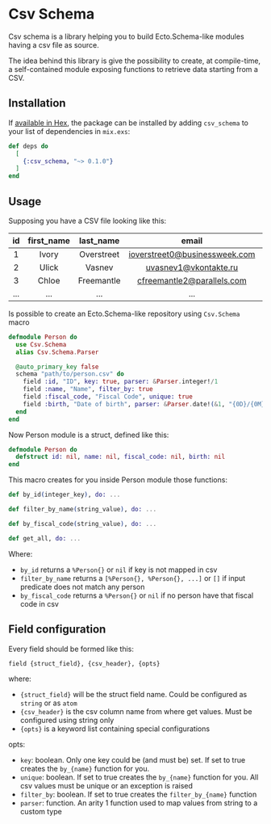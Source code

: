 # Csv Schema

Csv schema is a library helping you to build Ecto.Schema-like modules having a csv file as source.

The idea behind this library is give the possibility to create, at compile-time, a self-contained module exposing functions to retrieve data starting from a CSV.

## Installation

If [available in Hex](https://hex.pm/docs/publish), the package can be installed
by adding `csv_schema` to your list of dependencies in `mix.exs`:

```elixir
def deps do
  [
    {:csv_schema, "~> 0.1.0"}
  ]
end
```

## Usage

Supposing you have a CSV file looking like this:

id  | first_name | last_name  | email                         | gender | ip_address      | date_of_birth
:--:|:----------:|:----------:|:-----------------------------:|:------:|:---------------:|:------------:
1   | Ivory      | Overstreet | ioverstreet0@businessweek.com | Female | 30.138.91.62    | 10/22/2018
2   | Ulick      | Vasnev     | uvasnev1@vkontakte.ru         | Male   | 35.15.164.70    | 01/19/2018
3   | Chloe      | Freemantle | cfreemantle2@parallels.com    | Female | 133.133.113.255 | 08/13/2018
... | ...        | ...        | ...                           | ...    | ...             | ...

Is possible to create an Ecto.Schema-like repository using `Csv.Schema` macro

```elixir
defmodule Person do
  use Csv.Schema
  alias Csv.Schema.Parser

  @auto_primary_key false
  schema "path/to/person.csv" do
    field :id, "ID", key: true, parser: &Parser.integer!/1
    field :name, "Name", filter_by: true
    field :fiscal_code, "Fiscal Code", unique: true
    field :birth, "Date of birth", parser: &Parser.date!(&1, "{0D}/{0M}/{0YYYY}")
  end
end
```

Now Person module is a struct, defined like this:
```elixir
defmodule Person do
  defstruct id: nil, name: nil, fiscal_code: nil, birth: nil
end
```

This macro creates for you inside Person module those functions:

```elixir
def by_id(integer_key), do: ...

def filter_by_name(string_value), do: ...

def by_fiscal_code(string_value), do: ...

def get_all, do: ...
```

Where:
- `by_id` returns a `%Person{}` or `nil` if key is not mapped in csv
- `filter_by_name` returns a `[%Person{}, %Person{}, ...]` or `[]` if input predicate does not match any person
- `by_fiscal_code` returns a `%Person{}` or `nil` if no person have that fiscal code in csv

## Field configuration

Every field should be formed like this:

```
field {struct_field}, {csv_header}, {opts}
```

where:
- `{struct_field}` will be the struct field name. Could be configured as `string` or as `atom`
- `{csv_header}` is the csv column name from where get values. Must be configured using string only
- `{opts}` is a keyword list containing special configurations

opts:
- `key`: boolean. Only one key could be (and must be) set. If set to true creates the `by_{name}` function for you.
- `unique`: boolean. If set to true creates the `by_{name}` function for you. All csv values must be unique or an exception is raised
- `filter_by`: boolean. If set to true creates the `filter_by_{name}` function
- `parser`: function. An arity 1 function used to map values from string to a custom type
